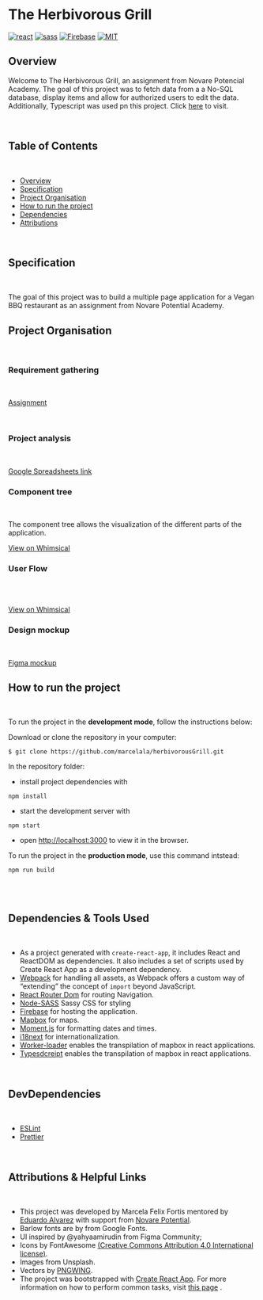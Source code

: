 # The Herbivorous Grill

[![react](https://img.shields.io/badge/React-20232A?style=for-the-badge&logo=react&logoColor=61DAFB)](https://reactjs.org/)
[![sass](https://img.shields.io/badge/Sass-CC6699?style=for-the-badge&logo=sass&logoColor=white)](https://sass-lang.com/)
[![Firebase](https://img.shields.io/badge/firebase-%23039BE5.svg?style=for-the-badge&logo=firebase)](https://firebase.google.com/)
[![MIT](https://camo.githubusercontent.com/3dbcfa4997505c80ef928681b291d33ecfac2dabf563eb742bb3e269a5af909c/68747470733a2f2f696d672e736869656c64732e696f2f6769746875622f6c6963656e73652f496c65726961796f2f6d61726b646f776e2d6261646765733f7374796c653d666f722d7468652d6261646765)](https://professionalprograms.mit.edu/?utm_source=google&utm_medium=cpc&utm_campaign=MIT_BRAND_PROTECTION&utm_medium=ppc&utm_term=massachusetts%20institute%20of%20technology%20mit&utm_campaign=MIT_BRAND_PROTECTION&utm_source=adwords&hsa_mt=e&hsa_src=g&hsa_tgt=kwd-325879874370&hsa_acc=2660252290&hsa_ad=406000382319&hsa_cam=8546883354&hsa_kw=massachusetts%20institute%20of%20technology%20mit&hsa_net=adwords&hsa_ver=3&hsa_grp=85551586934&gclid=CjwKCAjwr56IBhAvEiwA1fuqGvMJK9N0hVJ40ns4Qil_4byBgG-0AKpD5gEImBRlcJ1cmbHUsDzoohoCMK4QAvD_BwE)

## Overview

Welcome to The Herbivorous Grill, an assignment from Novare Potencial Academy. The goal of this project was to fetch data from a
a No-SQL database, display items and allow for authorized users to edit the data. Additionally, Typescript was used pn this project.
Click [here](https://herbivorousgrill.web.app/)
to visit.

<br/>

## Table of Contents

<br/>

- [Overview](#overview)
- [Specification](#specification)
- [Project Organisation](#project-organisation)
- [How to run the project](#how-to-run-the-project)
- [Dependencies](#dependencies-&-tools-used)
- [Attributions](#attributions-&-helpful-links)
  <br/>

<br/>

## Specification

<br/>

The goal of this project was to build a multiple page application for a Vegan BBQ restaurant as an assignment from Novare
Potential Academy.
<br/>

## Project Organisation

<br/>

### Requirement gathering

<br/>

[Assignment](https://docs.google.com/document/d/1u1OE_DjhYwKrULZW7N4PXOFDELVyTiu9caupUZfVc34/edit?usp=sharing)

<br/>

### Project analysis

<br/>

[Google Spreadsheets link](https://docs.google.com/document/d/1q191OWVCU-s5dln_V0uPNNHgSAaPcyx1BjUvXtlJzbo/edit?usp=sharing)
<br/>

### Component tree

<br/>

The component tree allows the visualization of the different parts of the application.
<br/>

[View on Whimsical](https://whimsical.com/another-restaurant-XEbiNssjKwBLfq6GmKbfzD@7YNFXnKbYjWZACnvfyryP)
<br/>

### User Flow

<br/>
<br/>

[View on Whimsical](https://whimsical.com/another-restaurant-XEbiNssjKwBLfq6GmKbfzD@7YNFXnKbYfFqSbqA24o5b)
<br/>

### Design mockup

<br/>

[Figma mockup](https://www.figma.com/file/7j5IrIHNORRWe3aG9PeYH1/The-Herbivorous-Grill?node-id=137%3A1651)
<br/>

## How to run the project

<br/>

To run the project in the **development mode**, follow the instructions below:

Download or clone the repository in your computer:

```
$ git clone https://github.com/marcelala/herbivorousGrill.git
```

In the repository folder:

- install project dependencies with

```
npm install
```

- start the development server with

```
npm start
```

- open [http://localhost:3000](http://localhost:3000) to view it in the browser.

To run the project in the **production mode**, use this command intstead:

```
npm run build
```

<br/>

<br/>

## Dependencies & Tools Used

<br/>

- As a project generated with `create-react-app`, it includes React and ReactDOM as dependencies. It also includes a set
  of scripts used by Create React App as a development dependency.
- [Webpack](https://webpack.js.org/) for handling all assets, as Webpack offers a custom way of “extending” the concept
  of `import` beyond JavaScript.
- [React Router Dom](https://www.npmjs.com/package/react-router-dom) for routing Navigation.
- [Node-SASS](https://github.com/sass/) Sassy CSS for styling
- [Firebase](https://firebase.google.com/) for hosting the application.
- [Mapbox](https://www.mapbox.com/maps/) for maps.
- [Moment.js](https://momentjs.com/) for formatting dates and times.
- [i18next](https://www.i18next.com/) for internationalization.
- [Worker-loader](https://www.npmjs.com/package/worker-loader) enables the transpilation of mapbox in react
  applications.
- [Typesdcreipt](https://www.npmjs.com/package/typescript) enables the transpilation of mapbox in react
  applications.

<br/>

## DevDependencies

<br/>

- [ESLint](https://eslint.org/)
- [Prettier](https://prettier.io/)

<br/>

## Attributions & Helpful Links

<br/>

- This project was developed by Marcela Felix Fortis mentored by [Eduardo Alvarez](https://github.com/elalienx) with
  support from [Novare Potential](https://www.novarepotential.com/).
- Barlow fonts are by from Google Fonts.
- UI inspired by @yahyaamirudin from Figma Community;
- Icons by FontAwesome [(Creative Commons Attribution 4.0 International license)](https://fontawesome.com/license).
- Images from Unsplash.
- Vectors by [PNGWING](https://www.pngwing.com/en/free-png-zbytj).
- The project was bootstrapped with [Create React App](https://github.com/facebookincubator/create-react-app). For more
  information on how to perform common tasks,
  visit [this page](https://github.com/facebookincubator/create-react-app/blob/master/packages/react-scripts/template/README.md)
  .